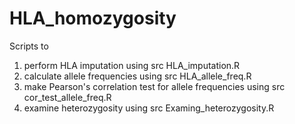 # HLA_homozygosity

Scripts to 
  1. perform HLA imputation using src HLA_imputation.R
  2. calculate allele frequencies using src HLA_allele_freq.R
  3. make Pearson's correlation test for allele frequencies using src cor_test_allele_freq.R
  4. examine heterozygosity using src Examing_heterozygosity.R


